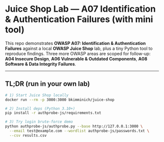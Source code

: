 ﻿# Juice Shop Lab — A07 Identification & Authentication Failures (with mini tool)

This repo demonstrates **OWASP A07: Identification & Authentication Failures** against a local **OWASP Juice Shop** lab, plus a tiny Python tool to reproduce findings. Three more OWASP areas are scoped for follow-up: **A04 Insecure Design**, **A06 Vulnerable & Outdated Components**, **A08 Software & Data Integrity Failures**.

---

## TL;DR (run in your own lab)

```bash
# 1) Start Juice Shop locally
docker run --rm -p 3000:3000 bkimminich/juice-shop

# 2) Install deps (Python 3.10+)
pip install -r authprobe-js/requirements.txt

# 3) Try login brute-force demo
python authprobe-js/authprobe.py --base http://127.0.0.1:3000 \
  --email test@example.com --wordlist authprobe-js/passwords.txt \
  --csv results.csv


